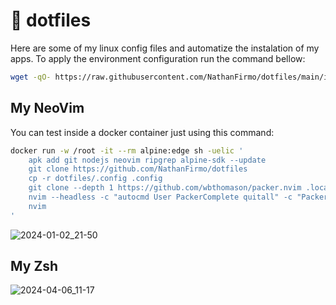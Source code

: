 # 📂 dotfiles

Here are some of my linux config files and automatize the instalation of my apps. 
To apply the environment configuration run the command bellow:

~~~bash
wget -qO- https://raw.githubusercontent.com/NathanFirmo/dotfiles/main/init.sh | bash
~~~

## My NeoVim

You can test inside a docker container just using this command:

~~~bash
docker run -w /root -it --rm alpine:edge sh -uelic '
    apk add git nodejs neovim ripgrep alpine-sdk --update
    git clone https://github.com/NathanFirmo/dotfiles          
    cp -r dotfiles/.config .config
    git clone --depth 1 https://github.com/wbthomason/packer.nvim .local/share/nvim/site/pack/packer/start/packer.nvim
    nvim --headless -c "autocmd User PackerComplete quitall" -c "PackerSync"
    nvim
'
 ~~~

![2024-01-02_21-50](https://github.com/NathanFirmo/dotfiles/assets/79997705/2e739d21-1605-44b3-a559-e877530330e6)

## My Zsh

![2024-04-06_11-17](https://github.com/NathanFirmo/dotfiles/assets/79997705/b0a0b1c7-1a45-4563-86a4-93a2f0782cc4)

